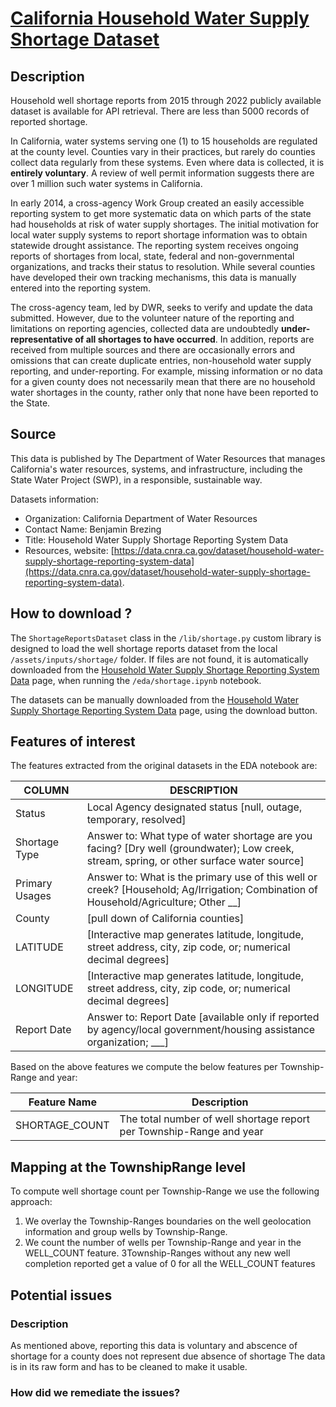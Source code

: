 # [California Household Water Supply Shortage Dataset ](https://data.cnra.ca.gov/dataset/household-water-supply-shortage-reporting-system-data)

## Description
Household well shortage reports from 2015 through 2022 publicly available dataset is available for API retrieval. There 
are less than 5000 records of reported shortage.

In California, water systems serving one (1) to 15 households are regulated at the county level. Counties vary in their 
practices, but rarely do counties collect data regularly from these systems. Even where data is collected, it is 
**entirely voluntary**. A review of well permit information suggests there are over 1 million such water systems in 
California.

In early 2014, a cross-agency Work Group created an easily accessible reporting system to get more systematic data on 
which parts of the state had households at risk of water supply shortages. The initial motivation for local water supply 
systems to report shortage information was to obtain statewide drought assistance. The reporting system receives ongoing 
reports of shortages from local, state, federal and non-governmental organizations, and tracks their status to 
resolution. While several counties have developed their own tracking mechanisms, this data is manually entered into 
the reporting system.

The cross-agency team, led by DWR, seeks to verify and update the data submitted. However, due to the volunteer nature 
of the reporting and limitations on reporting agencies, collected data are undoubtedly **under-representative of all 
shortages to have occurred**. In addition, reports are received from multiple sources and there are occasionally errors 
and omissions that can create duplicate entries, non-household water supply reporting, and under-reporting. For example, 
missing information or no data for a given county does not necessarily mean that there are no household water shortages 
in the county, rather only that none have been reported to the State.

## Source
This data is published by The Department of Water Resources that manages California's water resources, systems, 
and infrastructure, including the State Water Project (SWP), in a responsible, sustainable way.

Datasets information:
* Organization: California Department of Water Resources
* Contact  Name: Benjamin Brezing
* Title: Household Water Supply Shortage Reporting System Data
* Resources, website: [https://data.cnra.ca.gov/dataset/household-water-supply-shortage-reporting-system-data](https://data.cnra.ca.gov/dataset/household-water-supply-shortage-reporting-system-data).

## How to download ?
The `ShortageReportsDataset` class in the `/lib/shortage.py` custom library is designed to load the well shortage 
reports dataset from the local  `/assets/inputs/shortage/` folder. If files are not found, it is  automatically 
downloaded from the 
[Household Water Supply Shortage Reporting System Data](https://data.cnra.ca.gov/dataset/household-water-supply-shortage-reporting-system-data) 
page, when running the `/eda/shortage.ipynb` notebook. 

The datasets can be manually downloaded from the 
[Household Water Supply Shortage Reporting System Data](https://data.cnra.ca.gov/dataset/household-water-supply-shortage-reporting-system-data) 
page, using the download button.

## Features of interest
The features extracted from the original datasets in the EDA notebook are:

| COLUMN         | DESCRIPTION                                                                                                                               |
|----------------|-------------------------------------------------------------------------------------------------------------------------------------------|
| Status         | Local Agency designated status [null, outage, temporary, resolved]                                                                        |
| Shortage Type  | Answer to: What type of water shortage are you facing? [Dry well (groundwater); Low creek, stream, spring, or other surface water source] |
| Primary Usages | Answer to: What is the primary use of this well or creek? [Household; Ag/Irrigation; Combination of Household/Agriculture; Other __]      |
| County         | [pull down of California counties]                                                                                                        |
| LATITUDE       | [Interactive map generates latitude, longitude, street address, city, zip code, or; numerical decimal degrees]                            |
| LONGITUDE      | [Interactive map generates latitude, longitude, street address, city, zip code, or; numerical decimal degrees]                            |
| Report Date    | Answer to: Report Date [available only if reported by agency/local government/housing assistance organization; ___]                       |

Based on the above features we compute the below features per Township-Range and year:

| Feature Name   | Description                                                          |
|----------------|----------------------------------------------------------------------|
| SHORTAGE_COUNT | The total number of well shortage report per Township-Range and year |

## Mapping at the TownshipRange level
To compute well shortage count per Township-Range we use the following approach:
1. We overlay the Township-Ranges boundaries on the well geolocation information and group wells by Township-Range.
2. We count the number of wells per Township-Range and year in the WELL_COUNT feature.
3Township-Ranges without any new well completion reported get a value of 0 for all the WELL_COUNT features 

## Potential issues
### Description
As mentioned above, reporting this data is voluntary and abscence of shortage for a county does not represent due absence of shortage
The data is in its raw form and has to be cleaned to make it usable.
### How did we remediate the issues?
